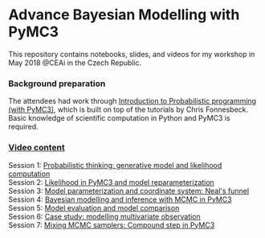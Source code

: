 # Advance Bayesian Modelling with PyMC3

This repository contains notebooks, slides, and videos for my workshop in May 2018 @CEAi in the Czech Republic.

### Background preparation 
The attendees had work through [Introduction to Probabilistic programming (with PyMC3)](https://github.com/junpenglao/PrecisionWorkshop1_Prep), which is built on top of the tutorials by Chris Fonnesbeck.
Basic knowledge of scientific computation in Python and PyMC3 is required.

### [Video content](https://slideslive.com/ceai/machine-learning-workshop-2018)
Session 1: [Probabilistic thinking: generative model and likelihood computation](https://slideslive.com/38907840/session-1-probabilistic-thinking-generative-model-and-likelihood-computation)  
Session 2: [Likelihood in PyMC3 and model reparameterization](https://slideslive.com/38907841/session-2-likelihood-in-pymc3-and-model-reparameterization)  
Session 3: [Model parameterization and coordinate system: Neal's funnel](https://slideslive.com/38907842/session-3-model-parameterization-and-coordinate-system-neals-funnel)  
Session 4: [Bayesian modelling and inference with MCMC in PyMC3](https://slideslive.com/38907843/session-4-bayesian-modelling-and-inference-with-mcmc-in-pymc3)  
Session 5: [Model evaluation and model comparison](https://slideslive.com/38907844/session-5-model-evaluation-and-model-comparison)  
Session 6: [Case study: modelling multivariate observation](https://slideslive.com/38907845/session-6-case-study-modelling-multivariate-observation)  
Session 7: [Mixing MCMC samplers: Compound step in PyMC3](https://slideslive.com/38907846/session-7-mixing-mcmc-samplers-compound-step-in-pymc3)  
